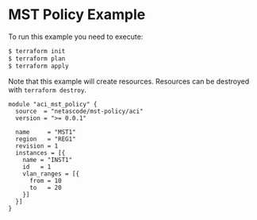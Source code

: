 <!-- BEGIN_TF_DOCS -->
# MST Policy Example

To run this example you need to execute:

```bash
$ terraform init
$ terraform plan
$ terraform apply
```

Note that this example will create resources. Resources can be destroyed with `terraform destroy`.

```hcl
module "aci_mst_policy" {
  source  = "netascode/mst-policy/aci"
  version = ">= 0.0.1"

  name     = "MST1"
  region   = "REG1"
  revision = 1
  instances = [{
    name = "INST1"
    id   = 1
    vlan_ranges = [{
      from = 10
      to   = 20
    }]
  }]
}

```
<!-- END_TF_DOCS -->
